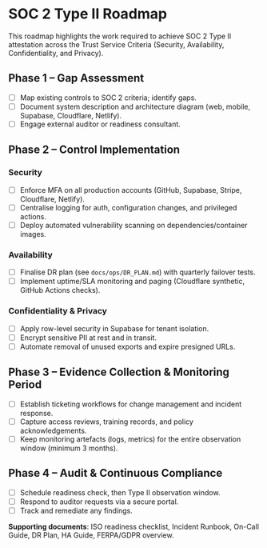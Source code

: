 # SOC 2 Type II Roadmap

This roadmap highlights the work required to achieve SOC 2 Type II attestation across the Trust Service Criteria (Security, Availability, Confidentiality, and Privacy).

## Phase 1 – Gap Assessment

- [ ] Map existing controls to SOC 2 criteria; identify gaps.
- [ ] Document system description and architecture diagram (web, mobile, Supabase, Cloudflare, Netlify).
- [ ] Engage external auditor or readiness consultant.

## Phase 2 – Control Implementation

### Security

- [ ] Enforce MFA on all production accounts (GitHub, Supabase, Stripe, Cloudflare, Netlify).
- [ ] Centralise logging for auth, configuration changes, and privileged actions.
- [ ] Deploy automated vulnerability scanning on dependencies/container images.

### Availability

- [ ] Finalise DR plan (see `docs/ops/DR_PLAN.md`) with quarterly failover tests.
- [ ] Implement uptime/SLA monitoring and paging (Cloudflare synthetic, GitHub Actions checks).

### Confidentiality & Privacy

- [ ] Apply row-level security in Supabase for tenant isolation.
- [ ] Encrypt sensitive PII at rest and in transit.
- [ ] Automate removal of unused exports and expire presigned URLs.

## Phase 3 – Evidence Collection & Monitoring Period

- [ ] Establish ticketing workflows for change management and incident response.
- [ ] Capture access reviews, training records, and policy acknowledgements.
- [ ] Keep monitoring artefacts (logs, metrics) for the entire observation window (minimum 3 months).

## Phase 4 – Audit & Continuous Compliance

- [ ] Schedule readiness check, then Type II observation window.
- [ ] Respond to auditor requests via a secure portal.
- [ ] Track and remediate any findings.

**Supporting documents**: ISO readiness checklist, Incident Runbook, On-Call Guide, DR Plan, HA Guide, FERPA/GDPR overview.
